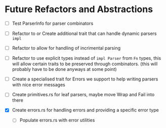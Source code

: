 # Future Refactors and Abstractions

- [ ] Test ParserInfo for parser combinators

- [ ] Refactor to or Create additional trait that can handle dynamic parsers `impl`
- [ ] Refactor to allow for handling of incrimental parsing
- [ ] Refactor to use explicit types instead of `impl Parser` from `Fn` types, this will allow certain traits to be preserved through combinators. (this will probably have to be done anyways at some point)
- [ ] Create a specialised trait for Errors we support to help writing parsers with nice error messages
- [ ] Create primitives.rs for leaf parsers, maybe move Wrap and Fail into there
- [x] Create errors.rs for handling errors and providing a specific error type
    - [ ] Populate errors.rs with error utilities
